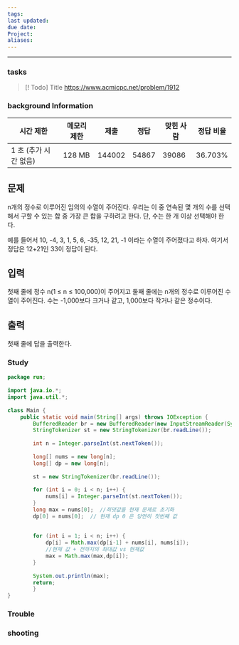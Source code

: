 ```yaml
---
tags: 
last updated: 
due date: 
Project: 
aliases:
---
```

--- 
### tasks

> [! Todo] Title
> https://www.acmicpc.net/problem/1912

### background Information

  

|시간 제한|메모리 제한|제출|정답|맞힌 사람|정답 비율|
|---|---|---|---|---|---|
|1 초 (추가 시간 없음)|128 MB|144002|54867|39086|36.703%|

## 문제

n개의 정수로 이루어진 임의의 수열이 주어진다. 우리는 이 중 연속된 몇 개의 수를 선택해서 구할 수 있는 합 중 가장 큰 합을 구하려고 한다. 단, 수는 한 개 이상 선택해야 한다.

예를 들어서 10, -4, 3, 1, 5, 6, -35, 12, 21, -1 이라는 수열이 주어졌다고 하자. 여기서 정답은 12+21인 33이 정답이 된다.

## 입력

첫째 줄에 정수 n(1 ≤ n ≤ 100,000)이 주어지고 둘째 줄에는 n개의 정수로 이루어진 수열이 주어진다. 수는 -1,000보다 크거나 같고, 1,000보다 작거나 같은 정수이다.

## 출력

첫째 줄에 답을 출력한다.

### Study
```java
package run;  
  
import java.io.*;  
import java.util.*;  
  
class Main {  
    public static void main(String[] args) throws IOException {  
        BufferedReader br = new BufferedReader(new InputStreamReader(System.in));  
        StringTokenizer st = new StringTokenizer(br.readLine());  
  
        int n = Integer.parseInt(st.nextToken());  
  
        long[] nums = new long[n];  
        long[] dp = new long[n];  
  
        st = new StringTokenizer(br.readLine());  
  
        for (int i = 0; i < n; i++) {  
            nums[i] = Integer.parseInt(st.nextToken());  
        }  
        long max = nums[0];  //최댓값을 현재 문제로 초기화
        dp[0] = nums[0];  // 현재 dp 0 은 당연히 첫번째 값
  
  
        for (int i = 1; i < n; i++) {  
            dp[i] = Math.max(dp[i-1] + nums[i], nums[i]); 
            //현재 값 + 전까지의 최대값 vs 현재값
            max = Math.max(max,dp[i]);  
        }  
  
        System.out.println(max);  
        return;    
        }  
}
```


### Trouble





### shooting
